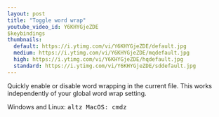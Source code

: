 ```yaml
---
layout: post
title: "Toggle word wrap"
youtube_video_id: Y6KHYGjeZDE
$keybindings
thumbnails:
  default: https://i.ytimg.com/vi/Y6KHYGjeZDE/default.jpg
  medium: https://i.ytimg.com/vi/Y6KHYGjeZDE/mqdefault.jpg
  high: https://i.ytimg.com/vi/Y6KHYGjeZDE/hqdefault.jpg
  standard: https://i.ytimg.com/vi/Y6KHYGjeZDE/sddefault.jpg
---
```


Quickly enable or disable word wrapping in the current file. This works independently of your global word wrap setting.

Windows and Linux: <kbd>alt<kbd><kbd>z</kbd>
MacOS: <kbd>cmd</kbd><kbd>z</kbd>
